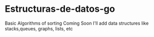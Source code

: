# Estructuras-de-datos-go

Basic Algorithms of sorting
Coming Soon I'll add data structures like stacks,queues, graphs, lists, etc
